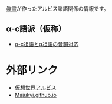 [眞雪](Majukyi.github.io)が作ったアルビス諸語関係の情報です。
## α-c語派（仮称）
+ [α-c祖語とα祖語の音韻対応](Majukyi.github.io/Albis/a_c_Correspondence)
# 外部リンク
+ [仮想世界アルビス](https://pianists.github.io/PsMemoBlog/conworld/)
+ [Majukyi.github.io](Majukyi.github.io) 　